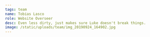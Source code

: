 ```yaml
---
tags: team
name: Tobias Lasco
role: Website Overseer
desc: Even less dirty, just makes sure Luke doesn't break things.
image: /static/uploads/team/img_20190924_164902.jpg
---
```

